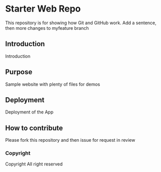 # Starter Web Repo

This repository is for showing how Git and GitHub work. 
Add a sentence, then more changes to myfeature branch

## Introduction

Introduction


## Purpose

Sample website with plenty of files for demos

## Deployment

Deployment of the App


## How to contribute

Please fork this repository and then issue for request in review

### Copyright

Copyright All right reserved